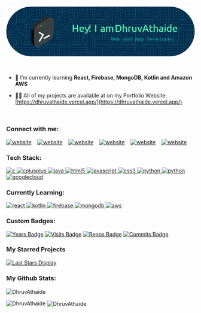 ![Header](./githubheaderimage.png)

<br>

- 🌱 I’m currently learning **React, Firebase, MongoDB, Kotlin and Amazon AWS**

- 👨‍💻 All of my projects are available at on my Portfolio Website:  [https://dhruvathaide.vercel.app/](https://dhruvathaide.vercel.app/)
<br>


### Connect with me:

[![website](https://img.shields.io/badge/LinkedIn-0077B5?style=for-the-badge&logo=linkedin&logoColor=white)](www.linkedin.com/in/dhruvathaide/)
&nbsp;&nbsp;
[![website](https://img.shields.io/badge/Instagram-E4405F?style=for-the-badge&logo=instagram&logoColor=white)](https://www.instagram.com/dhruv_athaide/?hl=en)
&nbsp;&nbsp;
[![website](https://img.shields.io/badge/YouTube-FF0000?style=for-the-badge&logo=youtube&logoColor=white)](https://www.youtube.com/channel/UC-lcp7FoBrTefpw2q9qpQrg)
&nbsp;&nbsp;
[![website](https://img.shields.io/badge/Twitter-1DA1F2?style=for-the-badge&logo=twitter&logoColor=white)](https://twitter.com/Dhruv_Athaide)
&nbsp;&nbsp;
[![website](https://img.shields.io/badge/Kaggle-20BEFF?style=for-the-badge&logo=Kaggle&logoColor=white)](https://www.kaggle.com/dhruvathaide)
&nbsp;&nbsp;
[![website](https://img.shields.io/badge/Stack_Overflow-FE7A16?style=for-the-badge&logo=stack-overflow&logoColor=white)](https://stackoverflow.com/users/21164766/dhruv-athaide)
&nbsp;&nbsp;


### Tech Stack:

<p  align="left"> 
  <a  href="https://www.w3schools.com/c/"  target="_blank"  rel="noopener noreferrer">  <img src="https://cdn.jsdelivr.net/gh/devicons/devicon/icons/c/c-original.svg"  alt="c"  width="40"  height="40"/>  </a>  
  <a  href="https://www.w3schools.com/cpp/"  target="_blank"  rel="noopener noreferrer"> <img src="https://cdn.jsdelivr.net/gh/devicons/devicon/icons/cplusplus/cplusplus-original.svg"  alt="cplusplus"  width="40"  height="40"/>  </a>   
  <a  href="https://www.java.com"  target="_blank"  rel="noopener noreferrer">  <img src="https://cdn.jsdelivr.net/gh/devicons/devicon/icons/java/java-original.svg"  alt="java"  width="40"  height="40"/>  </a>  
  <a  href="https://www.w3schools.com/html/"  target="_blank"  rel="noopener noreferrer">  <img src="https://cdn.jsdelivr.net/gh/devicons/devicon/icons/html5/html5-original.svg"  alt="html5"  width="40"  height="40"/> </a>  
  <a  href="https://developer.mozilla.org/en-US/docs/Web/JavaScript"  target="_blank"  rel="noopener noreferrer">  <img src="https://cdn.jsdelivr.net/gh/devicons/devicon/icons/javascript/javascript-original.svg"  alt="javascript"  width="40"  height="40"/>  </a>  
  <a  href="https://www.w3schools.com/css/"  target="_blank"  rel="noopener noreferrer">  <img src="https://cdn.jsdelivr.net/gh/devicons/devicon/icons/css3/css3-original.svg"  alt="css3"  width="40"  height="40"/>  </a>  
  <a  href="https://www.python.org"  target="_blank"  rel="noopener noreferrer">  <img src="https://cdn.jsdelivr.net/gh/devicons/devicon/icons/python/python-original.svg"  alt="python"  width="40"  height="40"/>  </a> 
  <a  href="https://nodejs.org/en/"  target="_blank"  rel="noopener noreferrer">  <img src="https://cdn.jsdelivr.net/gh/devicons/devicon/icons/nodejs/nodejs-original.svg" alt="python"  width="40"  height="40"/>  </a>    
  <a  href="https://cloud.google.com/"  target="_blank"  rel="noopener noreferrer">  <img src="https://cdn.jsdelivr.net/gh/devicons/devicon/icons/googlecloud/googlecloud-original.svg" alt="googlecloud"  width="40"  height="40"/>  </a></p>


### Currently Learning:
<p align="left"> 
  <a href="https://reactjs.org/" target="_blank" rel="noreferrer"> <img src="https://cdn.jsdelivr.net/gh/devicons/devicon/icons/react/react-original.svg" alt="react" width="40" height="40"/> </a>
  <a href="https://kotlinlang.org/" target="_blank" rel="noreferrer"> <img src="https://cdn.jsdelivr.net/gh/devicons/devicon/icons/kotlin/kotlin-original.svg" alt="kotlin" width="40" height="40"/> </a>
  <a href="https://firebase.google.com/" target="_blank" rel="noreferrer"> <img src="https://cdn.jsdelivr.net/gh/devicons/devicon/icons/firebase/firebase-plain.svg" alt="firebase" width="40" height="40"/> </a>
  <a href="https://www.mongodb.com/" target="_blank" rel="noreferrer"> <img src="https://cdn.jsdelivr.net/gh/devicons/devicon/icons/mongodb/mongodb-original.svg" alt="mongodb" width="40" height="40"/> </a> 
  <a href="https://aws.amazon.com" target="_blank" rel="noreferrer"> <img src="https://cdn.jsdelivr.net/gh/devicons/devicon/icons/amazonwebservices/amazonwebservices-original.svg" alt="aws" width="40" height="40"/> </a>
</p>


### Custom Badges:
[![Years Badge](https://badges.pufler.dev/years/DhruvAthaide)](https://badges.pufler.dev)
[![Visits Badge](https://badges.pufler.dev/visits/DhruvAthaide/badge-it)](https://badges.pufler.dev)
[![Repos Badge](https://badges.pufler.dev/repos/DhruvAthaide)](https://badges.pufler.dev)
[![Commits Badge](https://badges.pufler.dev/commits/monthly/DhruvAthaide)](https://badges.pufler.dev)


### My Starred Projects

[![Last Stars Display](https://badges.pufler.dev/last-stars/DhruvAthaide?count=6&padding=15&perRow=2)](https://badges.pufler.dev)

### My Github Stats:
<p><img align="center" src="https://github-readme-streak-stats.herokuapp.com/?user=DhruvAthaide&theme=transparent" alt="DhruvAthaide" /></p>
<p><img align="left" src="https://github-readme-stats.vercel.app/api/top-langs?username=DhruvAthaide&show_icons=true&locale=en&layout=compact&theme=transparent" alt="DhruvAthaide" /></p>
<p>&nbsp;<img align="center" src="https://github-readme-stats.vercel.app/api?username=DhruvAthaide&show_icons=true&locale=en&theme=transparent" alt="DhruvAthaide" /></p>
</p>
